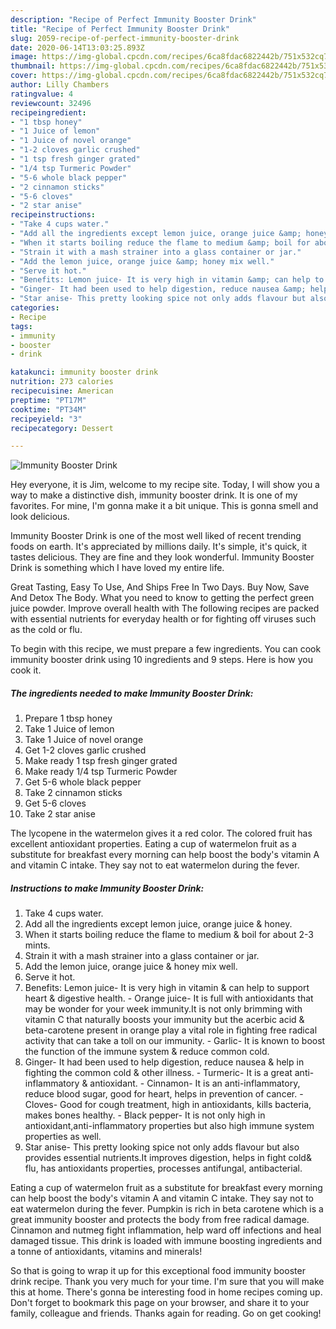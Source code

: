 ```yaml
---
description: "Recipe of Perfect Immunity Booster Drink"
title: "Recipe of Perfect Immunity Booster Drink"
slug: 2059-recipe-of-perfect-immunity-booster-drink
date: 2020-06-14T13:03:25.893Z
image: https://img-global.cpcdn.com/recipes/6ca8fdac6822442b/751x532cq70/immunity-booster-drink-recipe-main-photo.jpg
thumbnail: https://img-global.cpcdn.com/recipes/6ca8fdac6822442b/751x532cq70/immunity-booster-drink-recipe-main-photo.jpg
cover: https://img-global.cpcdn.com/recipes/6ca8fdac6822442b/751x532cq70/immunity-booster-drink-recipe-main-photo.jpg
author: Lilly Chambers
ratingvalue: 4
reviewcount: 32496
recipeingredient:
- "1 tbsp honey"
- "1 Juice of lemon"
- "1 Juice of novel orange"
- "1-2 cloves garlic crushed"
- "1 tsp fresh ginger grated"
- "1/4 tsp Turmeric Powder"
- "5-6 whole black pepper"
- "2 cinnamon sticks"
- "5-6 cloves"
- "2 star anise"
recipeinstructions:
- "Take 4 cups water."
- "Add all the ingredients except lemon juice, orange juice &amp; honey."
- "When it starts boiling reduce the flame to medium &amp; boil for about 2-3 mints."
- "Strain it with a mash strainer into a glass container or jar."
- "Add the lemon juice, orange juice &amp; honey mix well."
- "Serve it hot."
- "Benefits: Lemon juice- It is very high in vitamin &amp; can help to support heart &amp; digestive health. Orange juice- It is full with antioxidants that may be wonder for your week immunity.It is not only brimming with vitamin C that naturally boosts your immunity but the acerbic acid &amp; beta-carotene present in orange play a vital role in fighting free radical activity that can take a toll on our immunity. Garlic- It is known to boost the function of the immune system &amp; reduce common cold."
- "Ginger- It had been used to help digestion, reduce nausea &amp; help in fighting the common cold &amp; other illness. Turmeric- It is a great anti- inflammatory &amp; antioxidant. Cinnamon- It is an anti-inflammatory, reduce blood sugar, good for heart, helps in prevention of cancer. Cloves- Good for cough treatment, high in antioxidants, kills bacteria, makes bones healthy. Black pepper- It is not only high in antioxidant,anti-inflammatory properties but also high immune system properties as well."
- "Star anise- This pretty looking spice not only adds flavour but also provides essential nutrients.It improves digestion, helps in fight cold&amp; flu, has antioxidants properties, processes antifungal, antibacterial."
categories:
- Recipe
tags:
- immunity
- booster
- drink

katakunci: immunity booster drink 
nutrition: 273 calories
recipecuisine: American
preptime: "PT17M"
cooktime: "PT34M"
recipeyield: "3"
recipecategory: Dessert

---
```



![Immunity Booster Drink](https://img-global.cpcdn.com/recipes/6ca8fdac6822442b/751x532cq70/immunity-booster-drink-recipe-main-photo.jpg)

Hey everyone, it is Jim, welcome to my recipe site. Today, I will show you a way to make a distinctive dish, immunity booster drink. It is one of my favorites. For mine, I'm gonna make it a bit unique. This is gonna smell and look delicious.

Immunity Booster Drink is one of the most well liked of recent trending foods on earth. It's appreciated by millions daily. It's simple, it's quick, it tastes delicious. They are fine and they look wonderful. Immunity Booster Drink is something which I have loved my entire life.

Great Tasting, Easy To Use, And Ships Free In Two Days. Buy Now, Save And Detox The Body. What you need to know to getting the perfect green juice powder. Improve overall health with The following recipes are packed with essential nutrients for everyday health or for fighting off viruses such as the cold or flu.


To begin with this recipe, we must prepare a few ingredients. You can cook immunity booster drink using 10 ingredients and 9 steps. Here is how you cook it.

<!--inarticleads1-->

##### The ingredients needed to make Immunity Booster Drink:

1. Prepare 1 tbsp honey
1. Take 1 Juice of lemon
1. Take 1 Juice of novel orange
1. Get 1-2 cloves garlic crushed
1. Make ready 1 tsp fresh ginger grated
1. Make ready 1/4 tsp Turmeric Powder
1. Get 5-6 whole black pepper
1. Take 2 cinnamon sticks
1. Get 5-6 cloves
1. Take 2 star anise


The lycopene in the watermelon gives it a red color. The colored fruit has excellent antioxidant properties. Eating a cup of watermelon fruit as a substitute for breakfast every morning can help boost the body&#39;s vitamin A and vitamin C intake. They say not to eat watermelon during the fever. 

<!--inarticleads2-->

##### Instructions to make Immunity Booster Drink:

1. Take 4 cups water.
1. Add all the ingredients except lemon juice, orange juice &amp; honey.
1. When it starts boiling reduce the flame to medium &amp; boil for about 2-3 mints.
1. Strain it with a mash strainer into a glass container or jar.
1. Add the lemon juice, orange juice &amp; honey mix well.
1. Serve it hot.
1. Benefits: Lemon juice- It is very high in vitamin &amp; can help to support heart &amp; digestive health. - Orange juice- It is full with antioxidants that may be wonder for your week immunity.It is not only brimming with vitamin C that naturally boosts your immunity but the acerbic acid &amp; beta-carotene present in orange play a vital role in fighting free radical activity that can take a toll on our immunity. - Garlic- It is known to boost the function of the immune system &amp; reduce common cold.
1. Ginger- It had been used to help digestion, reduce nausea &amp; help in fighting the common cold &amp; other illness. - Turmeric- It is a great anti- inflammatory &amp; antioxidant. - Cinnamon- It is an anti-inflammatory, reduce blood sugar, good for heart, helps in prevention of cancer. - Cloves- Good for cough treatment, high in antioxidants, kills bacteria, makes bones healthy. - Black pepper- It is not only high in antioxidant,anti-inflammatory properties but also high immune system properties as well.
1. Star anise- This pretty looking spice not only adds flavour but also provides essential nutrients.It improves digestion, helps in fight cold&amp; flu, has antioxidants properties, processes antifungal, antibacterial.


Eating a cup of watermelon fruit as a substitute for breakfast every morning can help boost the body&#39;s vitamin A and vitamin C intake. They say not to eat watermelon during the fever. Pumpkin is rich in beta carotene which is a great immunity booster and protects the body from free radical damage. Cinnamon and nutmeg fight inflammation, help ward off infections and heal damaged tissue. This drink is loaded with immune boosting ingredients and a tonne of antioxidants, vitamins and minerals! 

So that is going to wrap it up for this exceptional food immunity booster drink recipe. Thank you very much for your time. I'm sure that you will make this at home. There's gonna be interesting food in home recipes coming up. Don't forget to bookmark this page on your browser, and share it to your family, colleague and friends. Thanks again for reading. Go on get cooking!
